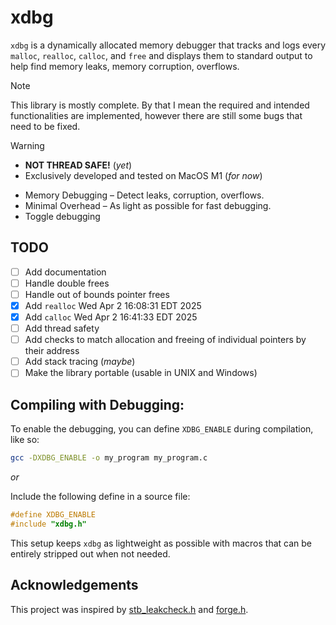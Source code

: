 # xdbg

`xdbg` is a dynamically allocated memory debugger that tracks and logs every `malloc`, `realloc`, `calloc`, and `free` and displays them to standard output to help find memory leaks, memory corruption, overflows.

> [!note]
> This library is mostly complete. By that I mean the required and intended functionalities are implemented, however there are still some bugs that need to be fixed.

> [!warning]
>
> - **NOT THREAD SAFE!** (_yet_)
> - Exclusively developed and tested on MacOS M1 (_for now_)

- Memory Debugging – Detect leaks, corruption, overflows.
- Minimal Overhead – As light as possible for fast debugging.
- Toggle debugging

## TODO

- [ ] Add documentation
- [ ] Handle double frees
- [ ] Handle out of bounds pointer frees
- [x] Add `realloc` Wed Apr 2 16:08:31 EDT 2025
- [x] Add `calloc` Wed Apr 2 16:41:33 EDT 2025
- [ ] Add thread safety
- [ ] Add checks to match allocation and freeing of individual pointers by their address
- [ ] Add stack tracing (_maybe_)
- [ ] Make the library portable (usable in UNIX and Windows)

## Compiling with Debugging:

To enable the debugging, you can define `XDBG_ENABLE` during compilation, like so:

```bash
gcc -DXDBG_ENABLE -o my_program my_program.c
```

_or_

Include the following define in a source file:

```c
#define XDBG_ENABLE
#include "xdbg.h"
```

This setup keeps `xdbg` as lightweight as possible with macros that can be entirely stripped out when not needed.

## Acknowledgements

This project was inspired by [stb_leakcheck.h](https://github.com/nothings/stb/blob/master/stb_leakcheck.h) and [forge.h](https://github.com/quelsolaar/MergeSource/blob/main/forge.h).
